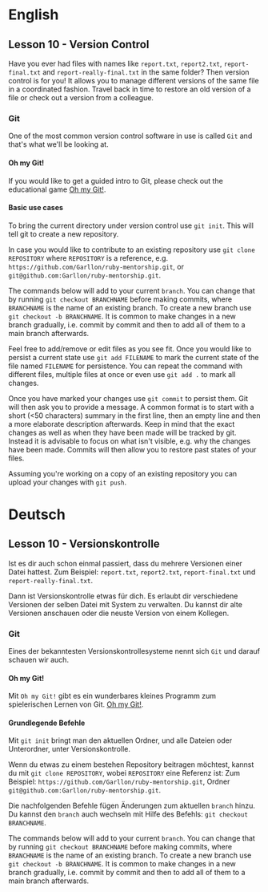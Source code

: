 # English
## Lesson 10 - Version Control

Have you ever had files with names like `report.txt`, `report2.txt`, `report-final.txt` and `report-really-final.txt` in the same folder? Then version
control is for you!
It allows you to manage different versions of the same file in a coordinated
fashion. Travel back in time to restore an old version of a file or check out a
version from a colleague.

### Git

One of the most common version control software in use is called `Git` and
that's what we'll be looking at.

#### Oh my Git!

If you would like to get a guided intro to Git, please check out the educational
game [Oh my Git!](https://ohmygit.org).

#### Basic use cases

To bring the current directory under version control use `git init`. This will
tell git to create a new repository.

In case you would like to contribute to an existing repository use
`git clone REPOSITORY` where `REPOSITORY` is a reference, e.g. `https://github.com/Garllon/ruby-mentorship.git`, or `git@github.com:Garllon/ruby-mentorship.git`.

The commands below will add to your current `branch`. You can change
that by running `git checkout BRANCHNAME` before making commits, where
`BRANCHNAME` is the name of an existing branch. To create a new branch use
`git checkout -b BRANCHNAME`. It is common to make changes in a new branch
gradually, i.e. commit by commit and then to add all of them to a main branch
afterwards.

Feel free to add/remove or edit files as you see fit. Once you would like to
persist a current state use `git add FILENAME` to mark the current state of the
file named `FILENAME` for persistence. You can repeat the command with different
files, multiple files at once or even use `git add .` to mark all changes.

Once you have marked your changes use `git commit` to persist them. Git will
then ask you to provide a message. A common format is to start with a short
(<50 characters) summary in the first line, then an empty line and then a more
elaborate description afterwards. Keep in mind that the exact changes as well as
when they have been made will be tracked by git. Instead it is advisable to
focus on what isn't visible, e.g. why the changes have been made.
Commits will then allow you to restore past states of your files.

Assuming you're working on a copy of an existing repository you can upload your
changes with `git push`.

# Deutsch
## Lesson 10 - Versionskontrolle

Ist es dir auch schon einmal passiert, dass du mehrere Versionen einer Datei hattest. Zum Beispiel:
`report.txt`, `report2.txt`, `report-final.txt` und `report-really-final.txt`.

Dann ist Versionskontrolle etwas für dich.
Es erlaubt dir verschiedene Versionen der selben Datei mit System zu verwalten. Du kannst dir alte
Versionen anschauen oder die neuste Version von einem Kollegen.

### Git

Eines der bekanntesten Versionskontrollesysteme nennt sich `Git` und darauf schauen wir auch.

#### Oh my Git!

Mit `Oh my Git!` gibt es ein wunderbares kleines Programm zum spielerischen Lernen von Git.
[Oh my Git!](https://ohmygit.org).

#### Grundlegende Befehle

Mit `git init` bringt man den aktuellen Ordner, und alle Dateien oder Unterordner, unter
Versionskontrolle.

Wenn du etwas zu einem bestehen Repository beitragen möchtest, kannst du mit `git clone REPOSITORY`, wobei `REPOSITORY` eine Referenz ist: Zum Beispiel: `https://github.com/Garllon/ruby-mentorship.git`, Ordner
`git@github.com:Garllon/ruby-mentorship.git`.

Die nachfolgenden Befehle fügen Änderungen zum aktuellen `branch` hinzu. Du kannst den `branch` auch
wechseln mit Hilfe des Befehls: `git checkout BRANCHNAME`.

The commands below will add to your current `branch`. You can change
that by running `git checkout BRANCHNAME` before making commits, where
`BRANCHNAME` is the name of an existing branch. To create a new branch use
`git checkout -b BRANCHNAME`. It is common to make changes in a new branch
gradually, i.e. commit by commit and then to add all of them to a main branch
afterwards.
